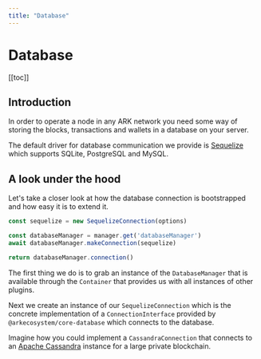 ```yaml
---
title: "Database"
---
```


# Database

[[toc]]

## Introduction

In order to operate a node in any ARK network you need some way of storing the blocks, transactions and wallets in a database on your server.

The default driver for database communication we provide is [Sequelize](https://github.com/sequelize/sequelize) which supports SQLite, PostgreSQL and MySQL.

## A look under the hood

Let's take a closer look at how the database connection is bootstrapped and how easy it is to extend it.

```js
const sequelize = new SequelizeConnection(options)

const databaseManager = manager.get('databaseManager')
await databaseManager.makeConnection(sequelize)

return databaseManager.connection()
```

The first thing we do is to grab an instance of the `DatabaseManager` that is available through the `Container` that provides us with all instances of other plugins.

Next we create an instance of our `SequelizeConnection` which is the concrete implementation of a `ConnectionInterface` provided by `@arkecosystem/core-database` which connects to the database.

Imagine how you could implement a `CassandraConnection` that connects to an [Apache Cassandra](http://cassandra.apache.org/) instance for a large private blockchain.
